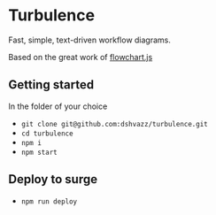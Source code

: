 # Turbulence

Fast, simple, text-driven workflow diagrams.

Based on the great work of [flowchart.js](http://flowchart.js.org/)

## Getting started

In the folder of your choice
* `git clone git@github.com:dshvazz/turbulence.git`
* `cd turbulence`
* `npm i`
* `npm start`

## Deploy to surge
* `npm run deploy`
